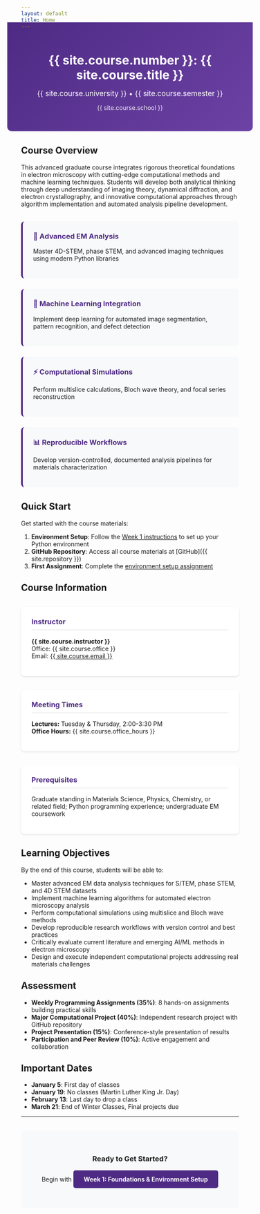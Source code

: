 ```yaml
---
layout: default
title: Home
---
```


<div class="hero-section">
  <h1>{{ site.course.number }}: {{ site.course.title }}</h1>
  <p class="lead">{{ site.course.university }} • {{ site.course.semester }}</p>
  <p class="subtitle">{{ site.course.school }}</p>
</div>

## Course Overview

This advanced graduate course integrates rigorous theoretical foundations in electron microscopy with cutting-edge computational methods and machine learning techniques. Students will develop both analytical thinking through deep understanding of imaging theory, dynamical diffraction, and electron crystallography, and innovative computational approaches through algorithm implementation and automated analysis pipeline development.

<div class="course-highlights">
  <div class="highlight-box">
    <h3>🔬 Advanced EM Analysis</h3>
    <p>Master 4D-STEM, phase STEM, and advanced imaging techniques using modern Python libraries</p>
  </div>
  
  <div class="highlight-box">
    <h3>🤖 Machine Learning Integration</h3>
    <p>Implement deep learning for automated image segmentation, pattern recognition, and defect detection</p>
  </div>
  
  <div class="highlight-box">
    <h3>⚡ Computational Simulations</h3>
    <p>Perform multislice calculations, Bloch wave theory, and focal series reconstruction</p>
  </div>
  
  <div class="highlight-box">
    <h3>📊 Reproducible Workflows</h3>
    <p>Develop version-controlled, documented analysis pipelines for materials characterization</p>
  </div>
</div>

## Quick Start

Get started with the course materials:

1. **Environment Setup**: Follow the [Week 1 instructions](week_01_foundations/) to set up your Python environment
2. **GitHub Repository**: Access all course materials at [GitHub]({{ site.repository }})
3. **First Assignment**: Complete the [environment setup assignment](assignments/assignment_01/)

## Course Information

<div class="course-info">
  <div class="info-section">
    <h3>Instructor</h3>
    <p><strong>{{ site.course.instructor }}</strong><br>
    Office: {{ site.course.office }}<br>
    Email: <a href="mailto:{{ site.course.email }}">{{ site.course.email }}</a></p>
  </div>
  
  <div class="info-section">
    <h3>Meeting Times</h3>
    <p><strong>Lectures:</strong> Tuesday & Thursday, 2:00-3:30 PM<br>
    <strong>Office Hours:</strong> {{ site.course.office_hours }}</p>
  </div>
  
  <div class="info-section">
    <h3>Prerequisites</h3>
    <p>Graduate standing in Materials Science, Physics, Chemistry, or related field; Python programming experience; undergraduate EM coursework</p>
  </div>
</div>

## Learning Objectives

By the end of this course, students will be able to:

- Master advanced EM data analysis techniques for S/TEM, phase STEM, and 4D STEM datasets
- Implement machine learning algorithms for automated electron microscopy analysis
- Perform computational simulations using multislice and Bloch wave methods
- Develop reproducible research workflows with version control and best practices
- Critically evaluate current literature and emerging AI/ML methods in electron microscopy
- Design and execute independent computational projects addressing real materials challenges

## Assessment

- **Weekly Programming Assignments (35%)**: 8 hands-on assignments building practical skills
- **Major Computational Project (40%)**: Independent research project with GitHub repository
- **Project Presentation (15%)**: Conference-style presentation of results
- **Participation and Peer Review (10%)**: Active engagement and collaboration

## Important Dates

- **January 5**: First day of classes
- **January 19**: No classes (Martin Luther King Jr. Day)
- **February 13**: Last day to drop a class
- **March 21**: End of Winter Classes, Final projects due

---

<div class="call-to-action">
  <h3>Ready to Get Started?</h3>
  <p>Begin with <a href="week_01_foundations/" class="btn btn-primary">Week 1: Foundations & Environment Setup</a></p>
</div>

<style>
.hero-section {
  text-align: center;
  padding: 2rem 0;
  background: linear-gradient(135deg, #4e2a84, #6c42a5);
  color: white;
  margin: -2rem -2rem 2rem -2rem;
  border-radius: 0 0 10px 10px;
}

.hero-section h1 {
  color: white;
  margin-bottom: 0.5rem;
}

.lead {
  font-size: 1.2em;
  margin-bottom: 0.5rem;
}

.subtitle {
  font-size: 1em;
  opacity: 0.9;
}

.course-highlights {
  display: grid;
  grid-template-columns: repeat(auto-fit, minmax(250px, 1fr));
  gap: 1.5rem;
  margin: 2rem 0;
}

.highlight-box {
  background: #f8f9fa;
  padding: 1.5rem;
  border-radius: 8px;
  border-left: 4px solid #4e2a84;
}

.highlight-box h3 {
  margin-top: 0;
  color: #4e2a84;
}

.course-info {
  display: grid;
  grid-template-columns: repeat(auto-fit, minmax(250px, 1fr));
  gap: 2rem;
  margin: 2rem 0;
}

.info-section {
  background: #ffffff;
  padding: 1.5rem;
  border-radius: 8px;
  box-shadow: 0 2px 4px rgba(0,0,0,0.1);
}

.info-section h3 {
  margin-top: 0;
  color: #4e2a84;
  border-bottom: 2px solid #f0f0f0;
  padding-bottom: 0.5rem;
}

.call-to-action {
  text-align: center;
  background: #f8f9fa;
  padding: 2rem;
  border-radius: 8px;
  margin-top: 2rem;
}

.btn {
  display: inline-block;
  padding: 0.75rem 1.5rem;
  background: #4e2a84;
  color: white;
  text-decoration: none;
  border-radius: 5px;
  font-weight: bold;
  transition: background 0.3s;
}

.btn:hover {
  background: #6c42a5;
  color: white;
  text-decoration: none;
}

.btn-primary {
  background: #4e2a84;
}

@media (max-width: 768px) {
  .course-highlights {
    grid-template-columns: 1fr;
  }
  
  .course-info {
    grid-template-columns: 1fr;
  }
  
  .hero-section {
    margin: -1rem -1rem 2rem -1rem;
    padding: 1.5rem 1rem;
  }
}
</style>